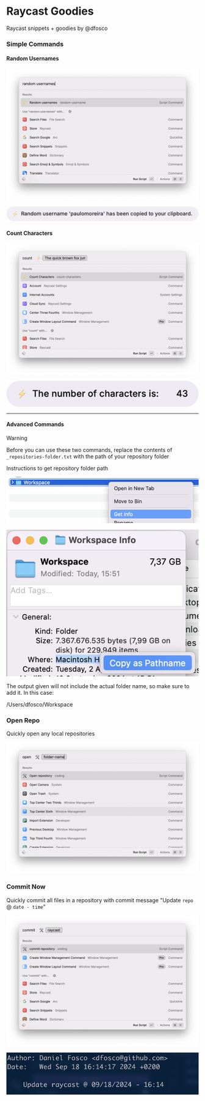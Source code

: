 # Raycast Goodies
Raycast snippets + goodies by @dfosco

### Simple Commands

#### Random Usernames

![Raycast screenshot of random username command](image-2.png)

![Random username paulomoreira added](image-1.png)

#### Count Characters

![Raycast screenshot of Count Characters command](image-5.png)

![Output of character counts: The number of characters is 43](image-6.png)

---

#### Advanced Commands

> [!WARNING]  
> Before you can use these two commands, replace the contents of `_repositories-folder.txt` with the path of your repository folder

<detail>
<summary>Instructions to get repository folder path</summary>

![alt text](image-3.png)

![alt text](image-4.png)

The output given will not include the actual folder name, so make sure to add it. In this case:

/Users/dfosco/Workspace
</detail>

### Open Repo

Quickly open any local repositories

![Raycast screenshot of Open Repo command](image.png)

### Commit Now

Quickly commit all files in a repository with commit message "Update `repo` @ `date - time`"

![Raycast screenshot of Commit now command](image-7.png)

![Screenshot of git commit message generated: Update raycast @ 09/18/2024 - 16:14](image-8.png)